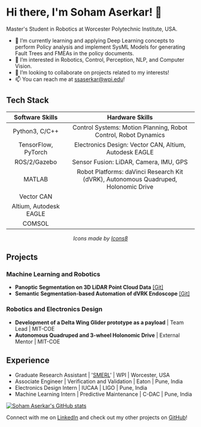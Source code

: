 
# Hi there, I'm Soham Aserkar! 👋
Master's Student in Robotics at Worcester Polytechnic Institute, USA.

- 🌱 I’m currently learning and applying Deep Learning concepts to perform Policy analysis and implement SysML Models for generating Fault Trees and FMEAs in the policy documents.
- 👀 I’m interested in Robotics, Control, Perception, NLP, and Computer Vision.
- 💞️ I’m looking to collaborate on projects related to my interests!
- 📫 You can reach me at ssaserkar@wpi.edu!

## Tech Stack

| Software Skills | Hardware Skills |
| :---: | :---: |
| Python3, C/C++ | Control Systems: Motion Planning, Robot Control, Robot Dynamics |
| TensorFlow, PyTorch | Electronics Design: Vector CAN, Altium, Autodesk EAGLE |
| ROS/2/Gazebo | Sensor Fusion: LiDAR, Camera, IMU, GPS |
| MATLAB | Robot Platforms: daVinci Research Kit (dVRK), Autonomous Quadruped, Holonomic Drive |
| Vector CAN | |
| Altium, Autodesk EAGLE | |
| COMSOL | |

<p align="center">
  <em>Icons made by <a href="https://icons8.com">Icons8</a></em>
</p>


## Projects

### Machine Learning and Robotics
- **Panoptic Segmentation on 3D LiDAR Point Cloud Data** [[Git]](https://github.com/ssaserkar/Panoptic_Segmentation_RangeNet_MaskRCNN)
- **Semantic Segmentation-based Automation of dVRK Endoscope** [[Git]](https://github.com/ssaserkar/Endoscope_Automation_Semantic_Segmentation)

### Robotics and Electronics Design
- **Development of a Delta Wing Glider prototype as a payload** | Team Lead | MIT-COE
- **Autonomous Quadruped and 3-wheel Holonomic Drive** | External Mentor | MIT-COE

## Experience
- Graduate Research Assistant | '[SMERL](https://wp.wpi.edu/smerl/)' | WPI | Worcester, USA
- Associate Engineer | Verification and Validation | Eaton | Pune, India
- Electronics Design Intern | IUCAA | LIGO | Pune, India
- Machine Learning Intern | Predictive Maintenance | C-DAC | Pune, India

[![Soham Aserkar's GitHub stats](https://github-readme-stats.vercel.app/api?username=ssaserkar&show_icons=true&theme=radical)](https://github.com/ssaserkar)

Connect with me on [LinkedIn](https://www.linkedin.com/in/ssaserkar/) and check out my other projects on [GitHub](https://github.com/ssaserkar)!
